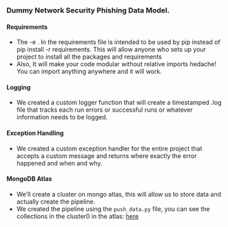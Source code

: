 ### Dummy Network Security Phishing Data Model.

#### Requirements
- The -e . In the requirements file is intended to be used by pip instead of pip install -r requirements. This will allow anyone who sets up your project to install all the packages and requirements
- Also, It will make your code modular without relative imports hedache! You can import anything anywhere and it will work.

#### Logging
- We created a custom logger function that will create a timestamped .log file that tracks each run errors or successful runs or whatever information needs to be logged.

#### Exception Handling
- We created a custom exception handler for the entire project that accepts a custom message and returns where exactly the error happened and when and why.

#### MongoDB Atlas
- We'll create a cluster on mongo atlas, this will allow us to store data and actually create the pipeline.
- We created the pipeline using the `push_data.py` file, you can see the collections in the cluster0 in the atlas: [here](https://cloud.mongodb.com/v2#/org/67e2d4523c165050c1738d80/projects)
